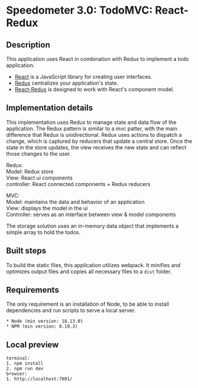 # Speedometer 3.0: TodoMVC: React-Redux

## Description

This application uses React in combination with Redux to implement a todo application.

-   [React](https://reactjs.org/) is a JavaScript library for creating user interfaces.
-   [Redux](https://redux.js.org/) centralizes your application's state.
-   [React-Redux](https://react-redux.js.org/) is designed to work with React's component model.

## Implementation details

This implementation uses Redux to manage state and data flow of the application.
The Redux pattern is similar to a mvc patter, with the main difference that Redux is unidirectional.
Redux uses actions to dispatch a change, which is captured by reducers that update a central store.
Once the state in the store updates, the view receives the new state and can reflect those changes to the user.

Redux:\
Model: Redux store\
View: React ui components\
controller: React connected components + Redux reducers

MVC:\
Model: maintains the data and behavior of an application\
View: displays the model in the ui\
Controller: serves as an interface between view & model components

The storage solution uses an in-memory data object that implements a simple array to hold the todos.

## Built steps

To build the static files, this application utilizes webpack. It minifies and optimizes output files and copies all necessary files to a `dist` folder.

## Requirements

The only requirement is an installation of Node, to be able to install dependencies and run scripts to serve a local server.

```
* Node (min version: 18.13.0)
* NPM (min version: 8.19.3)
```

## Local preview

```
terminal:
1. npm install
2. npm run dev
browser:
1. http://localhost:7001/
```
